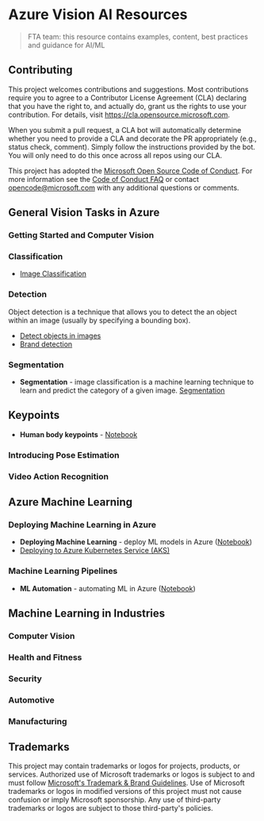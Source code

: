 # Azure Vision AI Resources

> FTA team: this resource contains examples, content, best practices and guidance
> for AI/ML

## Contributing

This project welcomes contributions and suggestions.  Most contributions require you to agree to a
Contributor License Agreement (CLA) declaring that you have the right to, and actually do, grant us
the rights to use your contribution. For details, visit https://cla.opensource.microsoft.com.

When you submit a pull request, a CLA bot will automatically determine whether you need to provide
a CLA and decorate the PR appropriately (e.g., status check, comment). Simply follow the instructions
provided by the bot. You will only need to do this once across all repos using our CLA.

This project has adopted the [Microsoft Open Source Code of Conduct](https://opensource.microsoft.com/codeofconduct/).
For more information see the [Code of Conduct FAQ](https://opensource.microsoft.com/codeofconduct/faq/) or
contact [opencode@microsoft.com](mailto:opencode@microsoft.com) with any additional questions or comments.

## General Vision Tasks in Azure

### Getting Started and Computer Vision

### Classification

- [Image Classification](https://github.com/microsoft/computervision-recipes/tree/master/scenarios/classification) 

### Detection

Object detection is a technique that allows you to detect the an object within an image (usually by specifying a bounding box).

- [Detect objects in images](https://docs.microsoft.com/en-us/azure/cognitive-services/computer-vision/concept-object-detection)
- [Brand detection](https://docs.microsoft.com/en-us/azure/cognitive-services/computer-vision/concept-brand-detection)

### Segmentation

- **Segmentation** - image classification is a machine learning technique to learn and predict the category of a given image. [Segmentation](https://github.com/microsoft/computervision-recipes/tree/master/scenarios/segmentation)

## Keypoints

- **Human body keypoints** - [Notebook](https://github.com/kevinash/ai-in-sports/blob/master/4.5_HumanBodyKeypoints.ipynb)

### Introducing Pose Estimation

### Video Action Recognition

## Azure Machine Learning

### Deploying Machine Learning in Azure 

- **Deploying Machine Learning** - deploy ML models in Azure ([Notebook](notebooks/DeployingML.ipynb))
- [Deploying to Azure Kubernetes Service (AKS)](https://github.com/microsoft/computervision-recipes/blob/master/scenarios/classification/22_deployment_on_azure_kubernetes_service.ipynb)

### Machine Learning Pipelines

- **ML Automation** - automating ML in Azure ([Notebook](notebooks/MLAutomation.ipynb))

## Machine Learning in Industries

### Computer Vision 
### Health and Fitness
### Security
### Automotive
### Manufacturing


## Trademarks

This project may contain trademarks or logos for projects, products, or services. Authorized use of Microsoft 
trademarks or logos is subject to and must follow 
[Microsoft's Trademark & Brand Guidelines](https://www.microsoft.com/en-us/legal/intellectualproperty/trademarks/usage/general).
Use of Microsoft trademarks or logos in modified versions of this project must not cause confusion or imply Microsoft sponsorship.
Any use of third-party trademarks or logos are subject to those third-party's policies.
